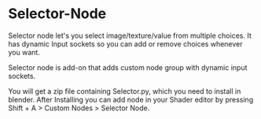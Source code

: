 # Selector-Node

Selector node let's you select image/texture/value from multiple choices. It has dynamic Input sockets so you can add or remove choices whenever you want. 

Selector node is add-on that adds custom node group with dynamic input sockets.

You will get a zip file containing Selector.py, which you need to install in blender. After Installing you can add node in your Shader editor by pressing Shift + A > Custom Nodes > Selector Node.
